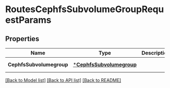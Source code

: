 # RoutesCephfsSubvolumeGroupRequestParams

## Properties
Name | Type | Description | Notes
------------ | ------------- | ------------- | -------------
**CephfsSubvolumegroup** | [***CephfsSubvolumegroup**](.cephfs_subvolumegroup.md) |  | [default to null]

[[Back to Model list]](../README.md#documentation-for-models) [[Back to API list]](../README.md#documentation-for-api-endpoints) [[Back to README]](../README.md)


